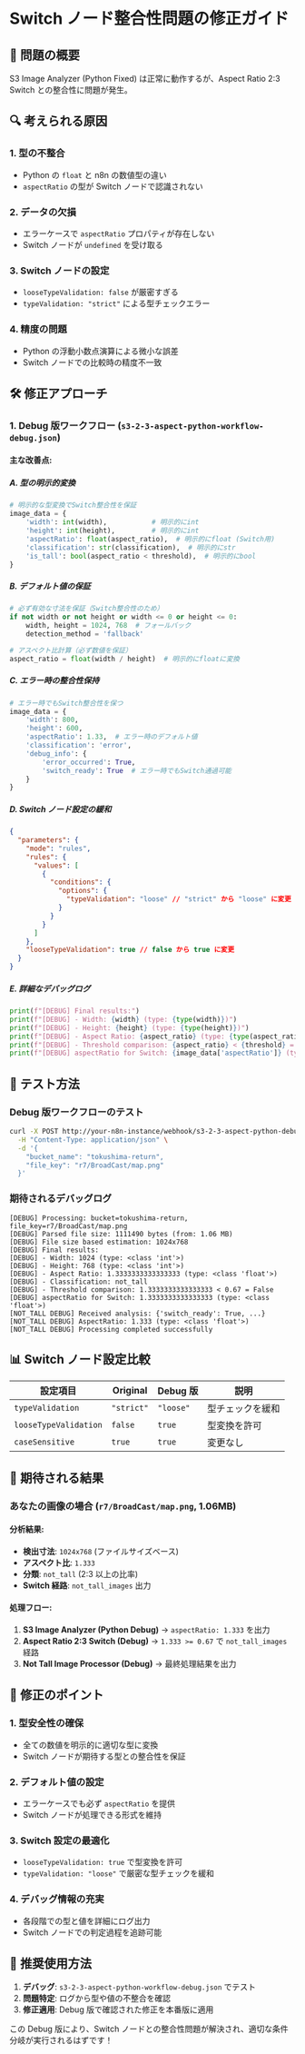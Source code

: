 # Switch ノード整合性問題の修正ガイド

## 🚨 **問題の概要**

S3 Image Analyzer (Python Fixed) は正常に動作するが、Aspect Ratio 2:3 Switch との整合性に問題が発生。

## 🔍 **考えられる原因**

### **1. 型の不整合**

- Python の `float` と n8n の数値型の違い
- `aspectRatio` の型が Switch ノードで認識されない

### **2. データの欠損**

- エラーケースで `aspectRatio` プロパティが存在しない
- Switch ノードが `undefined` を受け取る

### **3. Switch ノードの設定**

- `looseTypeValidation: false` が厳密すぎる
- `typeValidation: "strict"` による型チェックエラー

### **4. 精度の問題**

- Python の浮動小数点演算による微小な誤差
- Switch ノードでの比較時の精度不一致

## 🛠️ **修正アプローチ**

### **1. Debug 版ワークフロー (`s3-2-3-aspect-python-workflow-debug.json`)**

#### **主な改善点:**

##### **A. 型の明示的変換**

```python
# 明示的な型変換でSwitch整合性を保証
image_data = {
    'width': int(width),           # 明示的にint
    'height': int(height),         # 明示的にint
    'aspectRatio': float(aspect_ratio),  # 明示的にfloat (Switch用)
    'classification': str(classification),  # 明示的にstr
    'is_tall': bool(aspect_ratio < threshold),  # 明示的にbool
}
```

##### **B. デフォルト値の保証**

```python
# 必ず有効な寸法を保証（Switch整合性のため）
if not width or not height or width <= 0 or height <= 0:
    width, height = 1024, 768  # フォールバック
    detection_method = 'fallback'

# アスペクト比計算（必ず数値を保証）
aspect_ratio = float(width / height)  # 明示的にfloatに変換
```

##### **C. エラー時の整合性保持**

```python
# エラー時でもSwitch整合性を保つ
image_data = {
    'width': 800,
    'height': 600,
    'aspectRatio': 1.33,  # エラー時のデフォルト値
    'classification': 'error',
    'debug_info': {
        'error_occurred': True,
        'switch_ready': True  # エラー時でもSwitch通過可能
    }
}
```

##### **D. Switch ノード設定の緩和**

```json
{
  "parameters": {
    "mode": "rules",
    "rules": {
      "values": [
        {
          "conditions": {
            "options": {
              "typeValidation": "loose" // "strict" から "loose" に変更
            }
          }
        }
      ]
    },
    "looseTypeValidation": true // false から true に変更
  }
}
```

##### **E. 詳細なデバッグログ**

```python
print(f"[DEBUG] Final results:")
print(f"[DEBUG] - Width: {width} (type: {type(width)})")
print(f"[DEBUG] - Height: {height} (type: {type(height)})")
print(f"[DEBUG] - Aspect Ratio: {aspect_ratio} (type: {type(aspect_ratio)})")
print(f"[DEBUG] - Threshold comparison: {aspect_ratio} < {threshold} = {aspect_ratio < threshold}")
print(f"[DEBUG] aspectRatio for Switch: {image_data['aspectRatio']} (type: {type(image_data['aspectRatio'])})")
```

## 🧪 **テスト方法**

### **Debug 版ワークフローのテスト**

```bash
curl -X POST http://your-n8n-instance/webhook/s3-2-3-aspect-python-debug \
  -H "Content-Type: application/json" \
  -d '{
    "bucket_name": "tokushima-return",
    "file_key": "r7/BroadCast/map.png"
  }'
```

### **期待されるデバッグログ**

```
[DEBUG] Processing: bucket=tokushima-return, file_key=r7/BroadCast/map.png
[DEBUG] Parsed file size: 1111490 bytes (from: 1.06 MB)
[DEBUG] File size based estimation: 1024x768
[DEBUG] Final results:
[DEBUG] - Width: 1024 (type: <class 'int'>)
[DEBUG] - Height: 768 (type: <class 'int'>)
[DEBUG] - Aspect Ratio: 1.3333333333333333 (type: <class 'float'>)
[DEBUG] - Classification: not_tall
[DEBUG] - Threshold comparison: 1.3333333333333333 < 0.67 = False
[DEBUG] aspectRatio for Switch: 1.3333333333333333 (type: <class 'float'>)
[NOT_TALL DEBUG] Received analysis: {'switch_ready': True, ...}
[NOT_TALL DEBUG] AspectRatio: 1.333 (type: <class 'float'>)
[NOT_TALL DEBUG] Processing completed successfully
```

## 📊 **Switch ノード設定比較**

| 設定項目              | Original   | Debug 版  | 説明             |
| --------------------- | ---------- | --------- | ---------------- |
| `typeValidation`      | `"strict"` | `"loose"` | 型チェックを緩和 |
| `looseTypeValidation` | `false`    | `true`    | 型変換を許可     |
| `caseSensitive`       | `true`     | `true`    | 変更なし         |

## 🎯 **期待される結果**

### **あなたの画像の場合 (`r7/BroadCast/map.png`, 1.06MB)**

#### **分析結果:**

- **検出寸法**: `1024x768` (ファイルサイズベース)
- **アスペクト比**: `1.333`
- **分類**: `not_tall` (2:3 以上の比率)
- **Switch 経路**: `not_tall_images` 出力

#### **処理フロー:**

1. **S3 Image Analyzer (Python Debug)** → `aspectRatio: 1.333` を出力
2. **Aspect Ratio 2:3 Switch (Debug)** → `1.333 >= 0.67` で `not_tall_images` 経路
3. **Not Tall Image Processor (Debug)** → 最終処理結果を出力

## 🔧 **修正のポイント**

### **1. 型安全性の確保**

- 全ての数値を明示的に適切な型に変換
- Switch ノードが期待する型との整合性を保証

### **2. デフォルト値の設定**

- エラーケースでも必ず `aspectRatio` を提供
- Switch ノードが処理できる形式を維持

### **3. Switch 設定の最適化**

- `looseTypeValidation: true` で型変換を許可
- `typeValidation: "loose"` で厳密な型チェックを緩和

### **4. デバッグ情報の充実**

- 各段階での型と値を詳細にログ出力
- Switch ノードでの判定過程を追跡可能

## 🚀 **推奨使用方法**

1. **デバッグ**: `s3-2-3-aspect-python-workflow-debug.json` でテスト
2. **問題特定**: ログから型や値の不整合を確認
3. **修正適用**: Debug 版で確認された修正を本番版に適用

この Debug 版により、Switch ノードとの整合性問題が解決され、適切な条件分岐が実行されるはずです！
